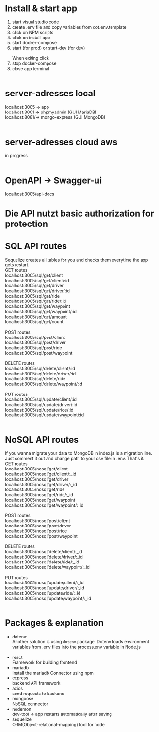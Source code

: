 # Install & start app

1. start visual studio code <br>
2. create .env file and copy variables from dot.env.template <br>
3. click on NPM scripts <br>
4. click on install-app <br>
5. start docker-compose <br>
6. start (for prod) or start-dev (for dev)<br>
   <br>
   When exiting click <br>
7. stop docker-compose <br>
8. close app terminal <br>
   <br>

# server-adresses local

localhost:3005 -> app <br>
localhost:3001 -> phpmyadmin (GUI MariaDB) <br>
localhost:8081/-> mongo-express (GUI MongoDB) <br>
<br>

# server-adresses cloud aws

in progress <br>
<br>

# OpenAPI -> Swagger-ui
localhost:3005/api-docs<br>

# Die API nutzt basic authorization for protection 

# SQL API routes

Sequelize creates all tables for you and checks them everytime the app gets restart.
<br>
GET routes <br>
localhost:3005/sql/get/client <br>
localhost:3005/sql/get/client/:id <br>
localhost:3005/sql/get/driver <br>
localhost:3005/sql/get/driver/:id <br>
localhost:3005/sql/get/ride <br>
localhost:3005/sql/get/ride/:id <br>
localhost:3005/sql/get/waypoint <br>
localhost:3005/sql/get/waypoint/:id <br>
localhost:3005/sql/get/amount <br>
localhost:3005/sql/get/count <br>
<br>
POST routes <br>
localhost:3005/sql/post/client <br>
localhost:3005/sql/post/driver <br>
localhost:3005/sql/post/ride <br>
localhost:3005/sql/post/waypoint <br>
<br>
DELETE routes <br>
localhost:3005/sql/delete/client/:id <br>
localhost:3005/sql/delete/driver/:id <br>
localhost:3005/sql/delete/ride <br>
localhost:3005/sql/delete/waypoint/:id <br>
<br>
PUT routes <br>
localhost:3005/sql/update/client/:id <br>
localhost:3005/sql/update/driver/:id <br>
localhost:3005/sql/update/ride/:id <br>
localhost:3005/sql/update/waypoint/:id <br>
<br>
# NoSQL API routes <br>

If you wanna migrate your data to MongoDB in index.js is a migration line. Just comment it out and change path to your csv file in .env. That's it.
<br>
GET routes <br>
localhost:3005/nosql/get/client <br>
localhost:3005/nosql/get/client/:_id <br>
localhost:3005/nosql/get/driver <br>
localhost:3005/nosql/get/driver/:_id <br>
localhost:3005/nosql/get/ride <br>
localhost:3005/nosql/get/ride/:_id <br>
localhost:3005/nosql/get/waypoint <br>
localhost:3005/nosql/get/waypoint/:_id <br>
<br>
POST routes <br>
localhost:3005/nosql/post/client <br>
localhost:3005/nosql/post/driver <br>
localhost:3005/nosql/post/ride <br>
localhost:3005/nosql/post/waypoint <br>
<br>
DELETE routes <br>
localhost:3005/nosql/delete/client/:_id <br>
localhost:3005/nosql/delete/driver/:_id <br>
localhost:3005/nosql/delete/ride/:_id <br>
localhost:3005/nosql/delete/waypoint/:_id <br>
<br>
PUT routes <br>
localhost:3005/nosql/update/client/:_id <br>
localhost:3005/nosql/update/driver/:_id <br>
localhost:3005/nosql/update/ride/:_id <br>
localhost:3005/nosql/update/waypoint/:_id <br>
<br>

# Packages & explanation

- dotenv: <br>
  Another solution is using `dotenv` package. Dotenv loads environment variables from .env files into the process.env variable in Node.js<br>
  <br>
- react <br>
  Framework for building frontend
  <br>
- mariadb <br>
  Install the mariadb Connector using npm
  <br>
- express <br>
  backend API framework
  <br>
- axios <br>
  send requests to backend
  <br>
- mongoose <br>
  NoSQL connector
  <br>
- nodemon <br>
  dev-tool -> app restarts automatically after saving
  <br>
- sequelize <br>
  ORM(Object-relational-mapping) tool for node
